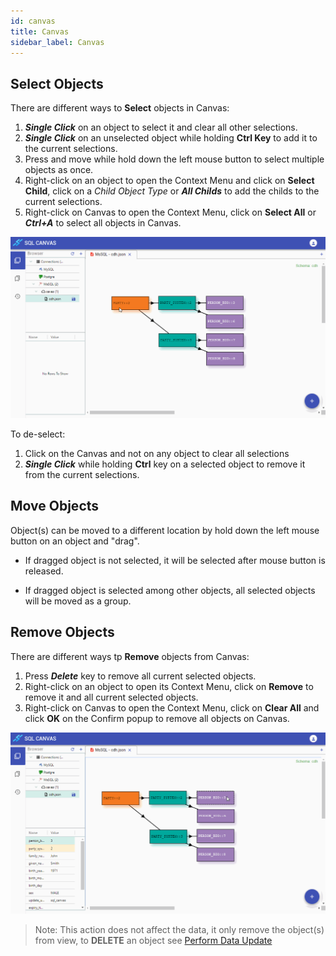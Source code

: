 ```yaml
---
id: canvas
title: Canvas
sidebar_label: Canvas
---
```


## Select Objects

There are different ways to **Select** objects in Canvas:

1. _**Single Click**_ on an object to select it and clear all other selections.
2. _**Single Click**_ on an unselected object while holding **Ctrl Key** to add it to the current selections.
3. Press and move while hold down the left mouse button to select multiple objects as once.
4. Right-click on an object to open the Context Menu and click on **Select Child**, click on a _Child Object Type_ or _**All Childs**_ to add the childs to the current selections.
5. Right-click on Canvas to open the Context Menu, click on **Select All** or _**Ctrl+A**_ to select all objects in Canvas.

![Demo Canvas Select](../images/demo_canvas_select.gif)

To de-select:

1. Click on the Canvas and not on any object to clear all selections
2.  _**Single Click**_ while holding **Ctrl** key on a selected object to remove it from the current selections.


## Move Objects

Object(s) can be moved to a different location by hold down the left mouse button on an object and "drag". 

- If dragged object is not selected, it will be selected after mouse button is released. 

- If dragged object is selected among other objects, all selected objects will be moved as a group.

## Remove Objects

There are different ways tp **Remove** objects from Canvas:

1. Press _**Delete**_ key to remove all current selected objects.
2. Right-click on an object to open its Context Menu, click on **Remove** to remove it and all current selected objects.
3. Right-click on Canvas to open the Context Menu, click on **Clear All** and click **OK** on the Confirm popup to remove all objects on Canvas.

![Demo Canvas Delete](../images/demo_canvas_delete.gif)

> Note: This action does not affect the data, it only remove the object(s) from view, to **DELETE** an object see [Perform Data Update](./update#delete)
